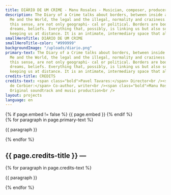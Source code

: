 ```yaml
---
title: DIÁRIO DE UM CRIME - Manu Rosales - Musician, composer, producer and teacher
description: The Diary of a Crime talks about borders, between inside and outside,
  Me and the World, the legal and the illegal, normality and craziness. Borders, in
  this sense, are not only geographi- cal or political. Borders are bodies, languages,
  dreams, beliefs. Everything that, possibly, is linking us but also sometimes hurting,
  keeping us at distance. It is an intimate, intermediary space that allows passages.
smallHeroTitle: DIÁRIO DE UM CRIME
smallHeroTitle-color: "#999999"
backgroundImage: "/uploads/diario.png"
primary-text: The Diary of a Crime talks about borders, between inside and outside,
  Me and the World, the legal and the illegal, normality and craziness. Borders, in
  this sense, are not only geographi- cal or political. Borders are bodies, languages,
  dreams, beliefs. Everything that, possibly, is linking us but also sometimes hurting,
  keeping us at distance. It is an intimate, intermediary space that allows passages.
credits-title: CREDITS
credits-text: <span class="bold">Pavel Tavares:</span> Director<br /><span class="bold">Flore
  de Corbier:</span> Co-author, writer<br /><span class="bold">Manu Rosales:</span>
  Original soundtrack and music production<br />
layout: projects
language: en
---
```


<section>
    {% if page.embed != false %}
        {{ page.embed }}
    {% endif %}
    <div>
        {% for paragraph in page.primary-text %}
            <p>
                {{ paragraph }}
            </p>
        {% endfor %}
    </div>
    <h2>
        {{ page.credits-title }} —
    </h2>
    <div>
        {% for paragraph in page.credits-text %}
            <p>
                {{ paragraph }}
            </p>
        {% endfor %}
    </div>
</section>